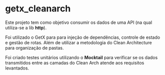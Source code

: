 # getx_cleanarch

Este projeto tem como objetivo consumir os dados de uma API (na qual utiliza-se a lib **http**).

Foi utilizado o GetX para para injeção de dependências, controle de estado e gestão de rotas. Além de utilizar a metodologia do Clean Architecture para organização de pastas.

Foi criado testes unitários utilizando o **Mocktail** para verificar se os dados transmitidos entre as camadas do Clean Arch atende aos requisitos levantados.
